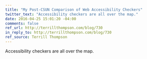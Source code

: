 ```yaml
---
title: "My Post-CSUN Comparison of Web Accessibility Checkers"
twitter_text: "Accessibility checkers are all over the map."
date: 2016-04-25 15:01:20 -04:00
comments: false
ref_url: http://terrillthompson.com/blog/730
in_reply_to: http://terrillthompson.com/blog/730
ref_source: Terrill Thompson
---
```


Accessibility checkers are all over the map.